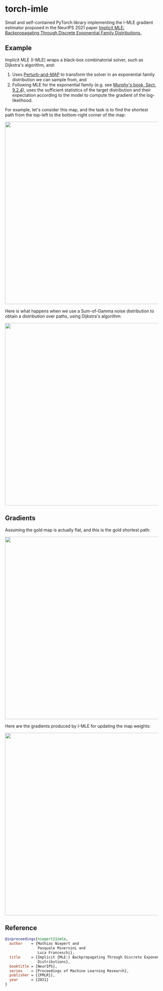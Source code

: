 # torch-imle

Small and self-contained PyTorch library implementing the I-MLE gradient estimator proposed in the NeurIPS 2021 paper [Implicit MLE: Backpropagating Through Discrete Exponential Family Distributions.](https://arxiv.org/abs/2106.01798)

## Example

Implicit MLE (I-MLE) wraps a black-box combinatorial solver, such as Dijkstra's algorithm, and:
1. Uses [Perturb-and-MAP](https://home.ttic.edu/~gpapan/research/perturb_and_map/) to transform the solver in an exponential family distribution we can sample from, and
2. Following MLE for the exponential family (e.g. see [Murphy's book, Sect. 9.2.4](http://noiselab.ucsd.edu/ECE228/Murphy_Machine_Learning.pdf)), uses the sufficient statistics of the target distribution and their expectation according to the model to compute the gradient of the log-likelihood.

For example, let's consider this map, and the task is to find the shortest path from the top-left to the bottom-right corner of the map:

<img src="https://raw.githubusercontent.com/uclnlp/torch-imle/main/figures/map.png" width=600>

Here is what happens when we use a Sum-of-Gamma noise distribution to obtain a distribution over paths, using Dijkstra's algorithm:

<img src="https://raw.githubusercontent.com/uclnlp/torch-imle/main/figures/paths.gif" width=600>

## Gradients

Assuming the gold map is actually flat, and this is the gold shortest path:

<img src="https://raw.githubusercontent.com/uclnlp/torch-imle/main/figures/gold.png" width=600>

Here are the gradients produced by I-MLE for updating the map weights:

<img src="https://raw.githubusercontent.com/uclnlp/torch-imle/main/figures/gradients.gif" width=600>

## Reference

```bibtex
@inproceedings{niepert21imle,
  author    = {Mathias Niepert and
               Pasquale Minervini and
               Luca Franceschi},
  title     = {Implicit {MLE:} Backpropagating Through Discrete Exponential Family
               Distributions},
  booktitle = {NeurIPS},
  series    = {Proceedings of Machine Learning Research},
  publisher = {{PMLR}},
  year      = {2021}
}
```